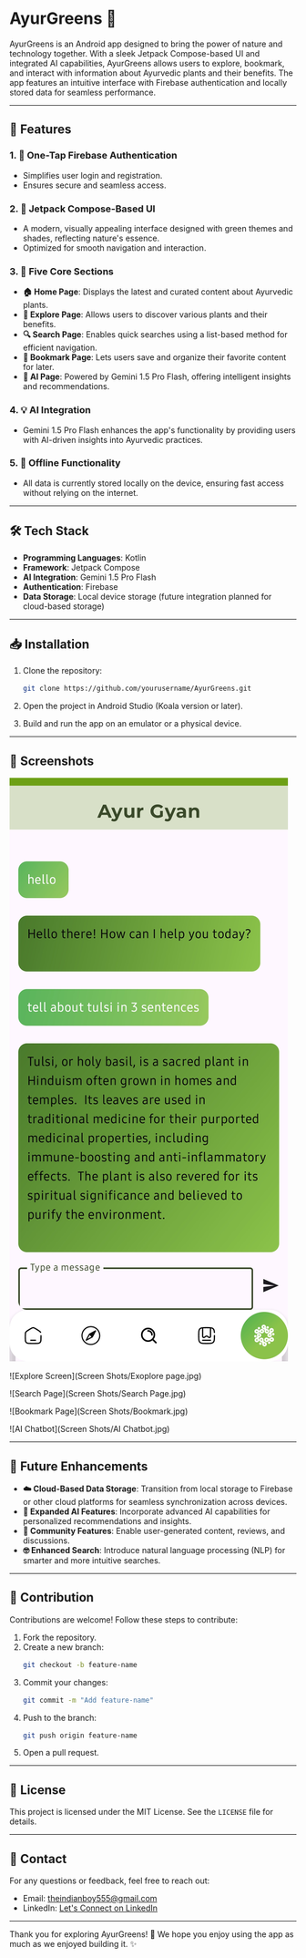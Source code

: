 # AyurGreens 🍃

AyurGreens is an Android app designed to bring the power of nature and technology together. With a sleek Jetpack Compose-based UI and integrated AI capabilities, AyurGreens allows users to explore, bookmark, and interact with information about Ayurvedic plants and their benefits. The app features an intuitive interface with Firebase authentication and locally stored data for seamless performance.

---

## 🌟 Features

### 1. **🔐 One-Tap Firebase Authentication**
- Simplifies user login and registration.
- Ensures secure and seamless access.

### 2. **🎨 Jetpack Compose-Based UI**
- A modern, visually appealing interface designed with green themes and shades, reflecting nature's essence.
- Optimized for smooth navigation and interaction.

### 3. **📂 Five Core Sections**
- **🏠 Home Page**: Displays the latest and curated content about Ayurvedic plants.
- **🌿 Explore Page**: Allows users to discover various plants and their benefits.
- **🔍 Search Page**: Enables quick searches using a list-based method for efficient navigation.
- **📌 Bookmark Page**: Lets users save and organize their favorite content for later.
- **🤖 AI Page**: Powered by Gemini 1.5 Pro Flash, offering intelligent insights and recommendations.

### 4. **💡 AI Integration**
- Gemini 1.5 Pro Flash enhances the app's functionality by providing users with AI-driven insights into Ayurvedic practices.

### 5. **📴 Offline Functionality**
- All data is currently stored locally on the device, ensuring fast access without relying on the internet.

---

## 🛠️ Tech Stack

- **Programming Languages**: Kotlin
- **Framework**: Jetpack Compose
- **AI Integration**: Gemini 1.5 Pro Flash
- **Authentication**: Firebase
- **Data Storage**: Local device storage (future integration planned for cloud-based storage)

---

## 📥 Installation

1. Clone the repository:
   ```bash
   git clone https://github.com/yourusername/AyurGreens.git
   ```

2. Open the project in Android Studio (Koala version or later).

3. Build and run the app on an emulator or a physical device.

---

## 📱 Screenshots

![Home Page]( https://github.com/SatyamSingh-Git/AyurGreens/blob/16e3350d0674e56fed04683ed21f893c7a4ad7be/Screen%20Shots/AI%20Chatbot.jpg )

![Explore Screen](Screen Shots/Exoplore page.jpg)

![Search Page](Screen Shots/Search Page.jpg)

![Bookmark Page](Screen Shots/Bookmark.jpg)

![AI Chatbot](Screen Shots/AI Chatbot.jpg)

---

## 🚀 Future Enhancements

- **☁️ Cloud-Based Data Storage**: Transition from local storage to Firebase or other cloud platforms for seamless synchronization across devices.
- **🧠 Expanded AI Features**: Incorporate advanced AI capabilities for personalized recommendations and insights.
- **👥 Community Features**: Enable user-generated content, reviews, and discussions.
- **🤓 Enhanced Search**: Introduce natural language processing (NLP) for smarter and more intuitive searches.

---

## 🤝 Contribution

Contributions are welcome! Follow these steps to contribute:

1. Fork the repository.
2. Create a new branch:
   ```bash
   git checkout -b feature-name
   ```
3. Commit your changes:
   ```bash
   git commit -m "Add feature-name"
   ```
4. Push to the branch:
   ```bash
   git push origin feature-name
   ```
5. Open a pull request.

---

## 📜 License

This project is licensed under the MIT License. See the `LICENSE` file for details.

---

## 📧 Contact

For any questions or feedback, feel free to reach out:
- Email: theindianboy555@gmail.com
- LinkedIn: [Let's Connect on LinkedIn](https://linkedin.com/in/Satyam--Singh--)

---

Thank you for exploring AyurGreens! 🌱 We hope you enjoy using the app as much as we enjoyed building it. ✨
